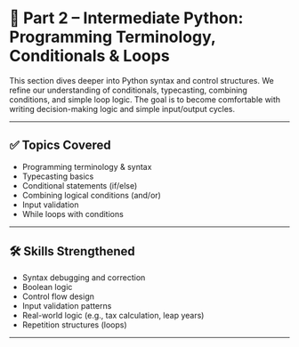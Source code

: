 # 📘 Part 2 – Intermediate Python: Programming Terminology, Conditionals & Loops

This section dives deeper into Python syntax and control structures. We refine our understanding of conditionals, typecasting, combining conditions, and simple loop logic. The goal is to become comfortable with writing decision-making logic and simple input/output cycles.

---

## ✅ Topics Covered

- Programming terminology & syntax  
- Typecasting basics  
- Conditional statements (if/else)  
- Combining logical conditions (and/or)  
- Input validation  
- While loops with conditions  

---


## 🛠️ Skills Strengthened

- Syntax debugging and correction  
- Boolean logic  
- Control flow design  
- Input validation patterns  
- Real-world logic (e.g., tax calculation, leap years)  
- Repetition structures (loops)

---
